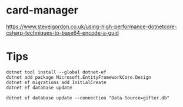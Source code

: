 # card-manager

https://www.stevejgordon.co.uk/using-high-performance-dotnetcore-csharp-techniques-to-base64-encode-a-guid

# Tips
```
dotnet tool install --global dotnet-ef
dotnet add package Microsoft.EntityFrameworkCore.Design
dotnet ef migrations add InitialCreate
dotnet ef database update

dotnet ef database update --connection "Data Source=gifter.db"
```